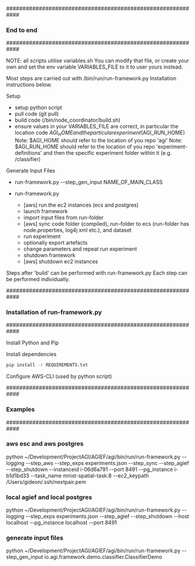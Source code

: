 ############################################################
### End to end 
############################################################

NOTE: all scripts utilise variables.sh 
You can modify that file, or create your own and set the env variable VARIABLES_FILE to it to user yours instead.

Most steps are carried out with /bin/run/run-framework.py
Installation instructions below.


Setup
- setup python script
- pull code (git pull)
- build code (/bin/node_coordinator/build.sh)
- ensure values in your VARIABLES_FILE are correct, in particular the location code $AGI_HOME and the particular experiment ($AGI_RUN_HOME)
Note: $AGI_HOME should refer to the location of you repo 'agi'
Note: $AGI_RUN_HOME should refer to the location of you repo 'experiment-definitions' and then the specific experiment folder within it (e.g. /classifier)


Generate Input Files
- run-framework.py --step_gen_input NAME_OF_MAIN_CLASS

- run-framework.py
	- [aws] run the ec2 instances (ecs and postgres)
	- launch framework
	- import input files from run-folder
	- [aws] sync code folder (compiled), run-folder to ecs (run-folder has node.properties, log4j xml etc.), and dataset
	- run experiment
	- optionally export artefacts
	- change parameters and repeat run experiment
	- shutdown framework
	- [aws] shutdown ec2 instances

Steps after 'build' can be performed with run-framework.py
Each step can be performed individually.



############################################################
### Installation of run-framework.py
############################################################

Install Python and Pip

Install dependencies

```sh
pip install -r REQUIREMENTS.txt
```

Configure AWS-CLI (used by python script)



############################################################
### Examples
############################################################

### aws esc and aws postgres 

python ~/Development/ProjectAGI/AGIEF/agi/bin/run/run-framework.py --logging --step_aws --step_exps experiments.json --step_sync --step_agief --step_shutdown --instanceid i-06d6a791 --port 8491 --pg_instance i-b1d1bd33 --task_name mnist-spatial-task:8 --ec2_keypath /Users/gideon/.ssh/nextpair.pem


### local agief and local postgres

python ~/Development/ProjectAGI/AGIEF/agi/bin/run/run-framework.py --logging --step_exps experiments.json --step_agief --step_shutdown --host localhost --pg_instance localhost --port 8491


### generate input files

python ~/Development/ProjectAGI/AGIEF/agi/bin/run/run-framework.py --step_gen_input io.agi.framework.demo.classifier.ClassifierDemo